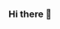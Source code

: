 ### Hi there 👋

<!--
**Bunty9/Bunty9** is a ✨ _special_ ✨ repository because its `README.md` (this file) appears on your GitHub profile.

Here are some ideas to get you started:

- 🔭 I’m currently working on building by portfolio
- 🌱 I’m currently learning ...
- 👯 I’m looking to collaborate on ...
- 🤔 I’m looking for help with Javascript
- 💬 Ask me about ...
- 📫 How to reach me: email: cbipin2000@gmail.com
- 😄 Pronouns: ...
- ⚡ Fun fact: i watch a lot of anime😅
-->
